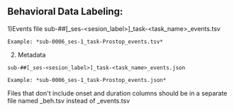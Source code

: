 ## Behavioral Data Labeling: 


  1)Events file 
    sub-##[_ses-<sesion_label>]_task-<task_name>_events.tsv
    
    Example: *sub-0006_ses-1_task-Prostop_events.tsv*
    
  2) Metadata 
  
  
    sub-##[_ses-<sesion_label>]_task-<task_name>_events.json 
    
    Example: *sub-0006_ses-1_task-Prostop_events.json*
    
    
    
Files that don't include onset and duration columns should be in a separate file named _beh.tsv instead of _events.tsv
